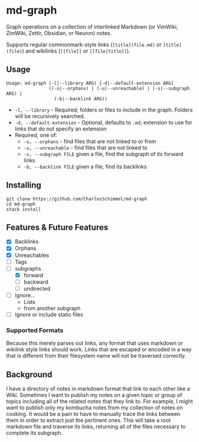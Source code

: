 # md-graph

Graph operations on a collection of interlinked Markdown (or VimWiki, ZimWiki, 
Zettlr, Obsidian, or Neuron) notes.

Supports regular commonmark-style links (`[title](file.md)` or `[title](file)`) 
and wikilinks (`[[file]]` or `[[file|title]]`).

## Usage
```
Usage: md-graph (-l|--library ARG) [-d|--default-extension ARG] 
                ((-o|--orphans) | (-u|--unreachable) | (-s|--subgraph ARG) | 
                  (-b|--backlink ARG))
```

* `-l, --library` - Required; folders or files to include in the graph. Folders 
    will be recursively searched.
* `-d, --default-extension` - Optional, defaults to `.md`; extension to use for 
    links that do not specify an extension
* Required, one of:
  - `-o, --orphans` - find files that are not linked to or from
  - `-u, --unreachable` - find files that are not linked to
  - `-s, --subgraph FILE` given a file, find the subgraph of its forward links
  - `-b, --backlink FILE` given a file, find its backlinks

## Installing
```
git clone https://github.com/CharlesSchimmel/md-graph
cd md-graph
stack install
```

## Features & Future Features
- [x] Backlinks
- [x] Orphans
- [x] Unreachables
- [ ] Tags
- [ ] subgraphs
    - [x] forward
    - [ ] backward
    - [ ] undirected
- [ ] Ignore...
    - Lists
    - from another subgraph
- [ ] Ignore or include static files

### Supported Formats
Because this merely parses out links, any format that uses markdown or wikilink 
style links should work. Links that are escaped or encoded in a way that is 
different from their filesystem name will not be traversed correctly.

## Background
I have a directory of notes in markdown format that link to each other like a 
Wiki. Sometimes I want to publish my notes on a given topic or group of topics 
including all of the related notes that they link to. For example, I might want 
to publish only my kombucha notes from my collection of notes on cooking. It 
would be a pain to have to manually trace the links between them in order to 
extract just the pertinent ones. This will take a root markdown file and 
traverse its links, returning all of the files necessary to complete its 
subgraph.

